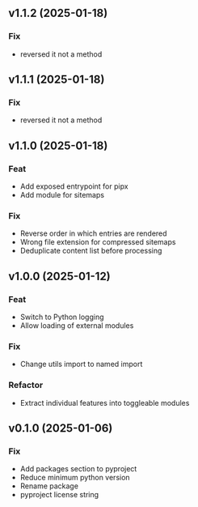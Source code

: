 ## v1.1.2 (2025-01-18)

### Fix

- reversed it not a method

## v1.1.1 (2025-01-18)

### Fix

- reversed it not a method

## v1.1.0 (2025-01-18)

### Feat

- Add exposed entrypoint for pipx
- Add module for sitemaps

### Fix

- Reverse order in which entries are rendered
- Wrong file extension for compressed sitemaps
- Deduplicate content list before processing

## v1.0.0 (2025-01-12)

### Feat

- Switch to Python logging
- Allow loading of external modules

### Fix

- Change utils import to named import

### Refactor

- Extract individual features into toggleable modules

## v0.1.0 (2025-01-06)

### Fix

- Add packages section to pyproject
- Reduce minimum python version
- Rename package
- pyproject license string
